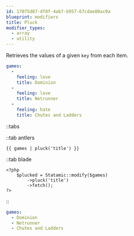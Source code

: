 ```yaml
---
id: 17075d87-df8f-4ab7-b957-67cdae80ac0a
blueprint: modifiers
title: Pluck
modifier_types:
  - array
  - utility
---
```

Retrieves the values of a given `key` from each item.

```yaml
games:
  -
    feeling: love
    title: Dominion
  -
    feeling: love
    title: Netrunner
  -
    feeling: hate
    title: Chutes and Ladders
```


::tabs

::tab antlers
```antlers
{{ games | pluck('title') }}
```
::tab blade
```blade
<?php
    $plucked = Statamic::modify($games)
        ->pluck('title')
        ->fetch();
?>
```
::

```yaml
games:
  - Dominion
  - Netrunner
  - Chutes and Ladders
```